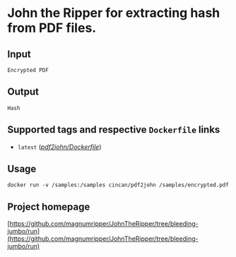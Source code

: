 # John the Ripper for extracting hash from PDF files.

## Input

```
Encrypted PDF
```

## Output

```
Hash
```

## Supported tags and respective `Dockerfile` links

* `latest` ([*pdf2john/Dockerfile*](https://gitlab.com/CinCan/dockerfiles/blob/master/pdf2john/Dockerfile))


## Usage


```
docker run -v /samples:/samples cincan/pdf2john /samples/encrypted.pdf
```





## Project homepage

[https://github.com/magnumripper/JohnTheRipper/tree/bleeding-jumbo/run](https://github.com/magnumripper/JohnTheRipper/tree/bleeding-jumbo/run)

